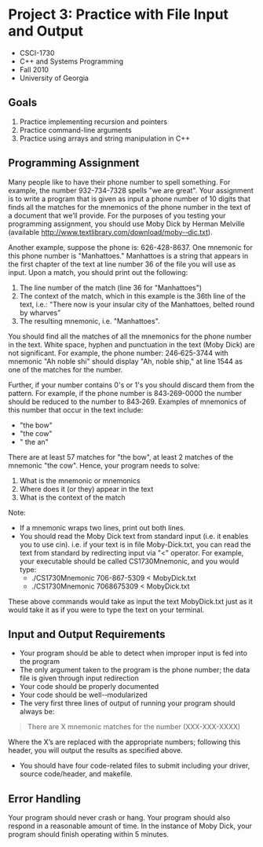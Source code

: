 Project 3: Practice with File Input and Output
===============================================

+ CSCI-1730
+ C++ and Systems Programming
+ Fall 2010
+ University of Georgia


Goals
------

1. Practice implementing recursion and pointers
2. Practice command-line arguments
3. Practice using arrays and string manipulation in C++



Programming Assignment 
-----------------------

Many people like to have their phone number to spell something. For example, the number 932-734-7328 spells "we are great". Your assignment is to write a program that is given as input a phone number of 10 digits that finds all the matches for the mnemonics of the phone number in the text of a document that we’ll provide. For the purposes of you testing your programming assignment, you should use Moby Dick by Herman Melville (available http://www.textlibrary.com/download/moby-‐dic.txt).


Another example, suppose the phone is: 626-428-8637. One mnemonic for this phone number is "Manhattoes." Manhattoes is a string that appears in the first chapter of the text at line number 36 of the file you will use as input. Upon a match, you should print out the following:

1.	The line number of the match (line 36 for "Manhattoes")
2.	The context of the match, which in this example is the 36th line of the text, i.e.: "There now is your insular city of the Manhattoes, belted round by wharves”
3.	The resulting mnemonic, i.e. "Manhattoes".


You should find all the matches of all the mnemonics for the phone number in the text. White space, hyphen and punctuation in the text (Moby Dick) are not significant. For example, the phone number: 246‐625-3744 with mnemonic "Ah noble shi" should display "Ah, noble ship," at line 1544 as one of the matches for the number.


Further, if your number contains 0's or 1's you should discard them from the pattern. For example, if the phone number is 843‐269-0000 the number should be reduced to the number to 843‐269. Examples of mnemonics of this number that occur in the text include:
+ "the bow"
+ "the cow"
+ " the an"


There are at least 57 matches for "the bow", at least 2 matches of the mnemonic "the cow".
Hence, your program needs to solve:
1.	What is the mnemonic or mnemonics
2.	Where does it (or they) appear in the text
3.	What is the context of the match


Note:

+ If a mnemonic wraps two lines, print out both lines.
+ You should read the Moby Dick text from standard input (i.e. it enables you to use cin). i.e. if your text is in file Moby-Dick.txt, you can read the text from standard by redirecting input via "<" operator. For example, your executable should be called CS1730Mnemonic, and you would type:
  + ./CS1730Mnemonic 706-867-5309 < MobyDick.txt
  + ./CS1730Mnemonic 7068675309 < MobyDick.txt


These above commands would take as input the text MobyDick.txt just as it would take it as if you were to type the text on your terminal.




Input and Output Requirements
-------------------------------------------
+ Your program should be able to detect when improper input is fed into the program
+ The only argument taken to the program is the phone number; the data file is given through input redirection
+ Your code should be properly documented
+ Your code should be well-‐modularized
+ The very first three lines of output of running your program should always be:

> There are X mnemonic matches for the number (XXX-XXX-XXXX)

Where the X’s are replaced with the appropriate numbers; following this header, you will output the results as specified above. 

+ You should have four code-related files to submit including your driver, source code/header, and makefile.



Error Handling
--------------------
Your program should never crash or hang. Your program should also respond in a reasonable amount of time. In the instance of Moby Dick, your program should finish operating within 5 minutes.
